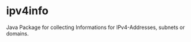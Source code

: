 ipv4info
========

Java Package for collecting Informations for IPv4-Addresses, subnets or domains.
